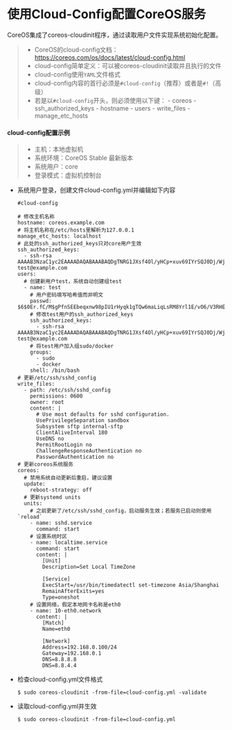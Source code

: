 使用Cloud-Config配置CoreOS服务
====

CoreOS集成了coreos-cloudinit程序，通过读取用户文件实现系统初始化配置。
> - CoreOS的cloud-config文档：https://coreos.com/os/docs/latest/cloud-config.html
> - cloud-config简单定义：可以被coreos-cloudinit读取并且执行的文件
> - cloud-config使用`YAML`文件格式
> - cloud-config内容的首行必须是`#cloud-config`（推荐）或者是`#!`（高级）
> - 若是以`#cloud-config`开头，则必须使用以下键：
    - coreos
    - ssh_authorized_keys
    - hostname
    - users
    - write_files
    - manage_etc_hosts
  
#### cloud-config配置示例
> - 主机：本地虚拟机
> - 系统环境：CoreOS Stable 最新版本
> - 系统用户：core
> - 登录模式：虚拟机控制台

  * 系统用户登录，创建文件cloud-config.yml并编辑如下内容
  
        #cloud-config
        
        # 修改主机名称
        hostname: coreos.example.com
        # 将主机名称在/etc/hosts里解析为127.0.0.1
        manage_etc_hosts: localhost
        # 此处的ssh_authorized_keys只对core用户生效
        ssh_authorized_keys:
          - ssh-rsa AAAAB3NzaC1yc2EAAAADAQABAAABAQDgTNRG1JXsf4Ol/yHCp+xuv69IYrSQJ0Dj/Wjnz7eho86mu+9gmyPZb5LZ5jXaIFlBoZrSVdwI2Z4Kbaf1nj5Ykhpqr4oJg7VzXOulPTmebB6CYsYuERJCcQpbsQkhKebNWJUzXYaVEhMR5UOfaHTm4XaENYKeYNqlQwqaBjYxF+qrqTHtlGFmkGioVnrcRLTqA8AmTtv43rVSPKNVpIsxnrboaVlUrEz2jx/sZDd4yg+jasxqN5L9RBwtiHm38k1/SxvjiGAuq95W/lQTQODpoumheHJvvYp/YDCMkWl8ke7z9+HkAoJ6bxcz9UssjPaAUfueHgyYqC4svB1UMr6b test@example.com
        users:
          # 创建新用户test，系统自动创建组test
          - name: test
            # 用户密码填写哈希值而非明文
            passwd: $6$0Er.fC/M$gPfnSEEbeqxnw98pIU1rHyqk1gTQw6maLiqLsRM8Yrl1E/vO6/V3RHEpJX9SiRTvl1nJCcwXUJBFsGtfsTlT51
            # 修改test用户的ssh_authorized_keys
            ssh_authorized_keys:
              - ssh-rsa AAAAB3NzaC1yc2EAAAADAQABAAABAQDgTNRG1JXsf4Ol/yHCp+xuv69IYrSQJ0Dj/Wjnz7eho86mu+9gmyPZb5LZ5jXaIFlBoZrSVdwI2Z4Kbaf1nj5Ykhpqr4oJg7VzXOulPTmebB6CYsYuERJCcQpbsQkhKebNWJUzXYaVEhMR5UOfaHTm4XaENYKeYNqlQwqaBjYxF+qrqTHtlGFmkGioVnrcRLTqA8AmTtv43rVSPKNVpIsxnrboaVlUrEz2jx/sZDd4yg+jasxqN5L9RBwtiHm38k1/SxvjiGAuq95W/lQTQODpoumheHJvvYp/YDCMkWl8ke7z9+HkAoJ6bxcz9UssjPaAUfueHgyYqC4svB1UMr6b test@example.com
            # 将test用户加入组sudo/docker
            groups:
              - sudo
              - docker
            shell: /bin/bash
        # 更新/etc/ssh/sshd_config
        write_files:
          - path: /etc/ssh/sshd_config
            permissions: 0600
            owner: root
            content: |
              # Use most defaults for sshd configuration.
              UsePrivilegeSeparation sandbox
              Subsystem sftp internal-sftp
              ClientAliveInterval 180
              UseDNS no
              PermitRootLogin no
              ChallengeResponseAuthentication no
              PasswordAuthentication no
        # 更新coreos系统服务
        coreos:
          # 禁用系统自动更新后重启，建议设置
          update:
            reboot-strategy: off
          # 更新systemd units
          units:
            # 之前更新了/etc/ssh/sshd_config，启动服务生效；若服务已启动则使用`reload`
            - name: sshd.service
              command: start
            # 设置系统时区
            - name: localtime.service
              command: start
              content: |
                [Unit]
                Description=Set Local TimeZone
                
                [Service]
                ExecStart=/usr/bin/timedatectl set-timezone Asia/Shanghai
                RemainAfterExits=yes
                Type=oneshot
            # 设置网络，假定本地网卡名称是eth0
            - name: 10-eth0.network
              content: |
                [Match]
                Name=eth0
    
                [Network]
                Address=192.168.0.100/24
                Gateway=192.168.0.1
                DNS=8.8.8.8
                DNS=8.8.4.4
  
  * 检查cloud-config.yml文件格式
    
        $ sudo coreos-cloudinit -from-file=cloud-config.yml -validate
        
  * 读取cloud-config.yml并生效
  
        $ sudo coreos-cloudinit -from-file=cloud-config.yml
